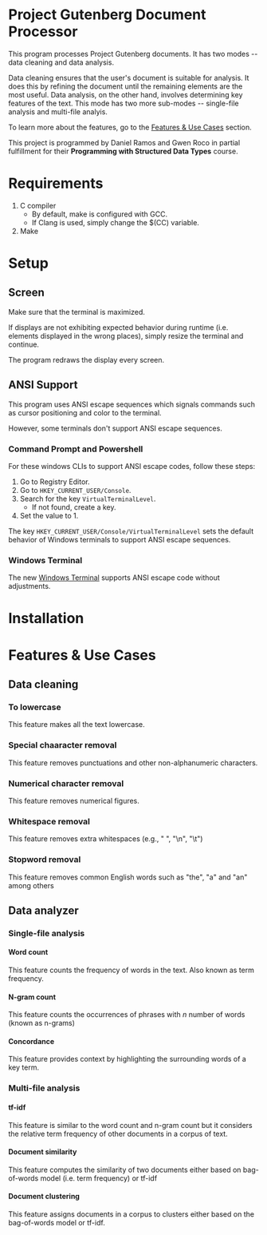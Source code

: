 # Project Gutenberg Document Processor

This program processes Project Gutenberg documents. It has two modes -- data cleaning and data analysis. 

Data cleaning ensures that the user's document is suitable for analysis. It does this by refining the document until the remaining elements are the most useful. Data analysis, on the other hand, involves determining key features of the text. This mode has two more sub-modes -- single-file analysis and multi-file analyis.

To learn more about the features, go to the [Features & Use Cases](#features--use-cases) section.

This project is programmed by Daniel Ramos and Gwen Roco in partial fulfillment for their **Programming with Structured Data Types** course.

# Requirements
1. C compiler
    * By default, make is configured with GCC.
    * If Clang is used, simply change the $(CC) variable.
2. Make

# Setup
## Screen
Make sure that the terminal is maximized.

If displays are not exhibiting expected behavior during runtime (i.e. elements displayed in the wrong places), simply resize the terminal and continue.

The program redraws the display every screen.

## ANSI Support

This program uses ANSI escape sequences which signals commands such as cursor positioning and color to the terminal.

However, some terminals don't support ANSI escape sequences.

### Command Prompt and Powershell
For these windows CLIs to support ANSI escape codes, follow these steps:

1. Go to Registry Editor.
2. Go to `HKEY_CURRENT_USER/Console`.
3. Search for the key `VirtualTerminalLevel`.
    * If not found, create a key.
5. Set the value to 1.

The key `HKEY_CURRENT_USER/Console/VirtualTerminalLevel` sets the default behavior of Windows terminals to support ANSI escape sequences.

### Windows Terminal
The new [Windows Terminal](https://www.microsoft.com/en-us/p/windows-terminal/9n0dx20hk701) supports ANSI escape code without adjustments.
# Installation

# Features & Use Cases

## Data cleaning 
### To lowercase
This feature makes all the text lowercase.

### Special chaaracter removal
This feature removes punctuations and other non-alphanumeric characters.

### Numerical character removal
This feature removes numerical figures.

### Whitespace removal
This feature removes extra whitespaces (e.g., " ", "\n", "\t")

### Stopword removal
This feature removes common English words such as "the", "a" and "an" among others

## Data analyzer
### Single-file analysis

#### Word count
This feature counts the frequency of words in the text. Also known as term frequency.

#### N-gram count
This feature counts the occurrences of phrases with $n$ number of words (known as n-grams)

#### Concordance
This feature provides context by highlighting the surrounding words of a key term.

### Multi-file analysis
#### tf-idf
This feature is similar to the word count and n-gram count but it considers the relative term frequency of other documents in a corpus of text.

#### Document similarity
This feature computes the similarity of two documents either based on bag-of-words model (i.e. term frequency) or tf-idf

#### Document clustering
This feature assigns documents in a corpus to clusters either based on the bag-of-words model or tf-idf.
